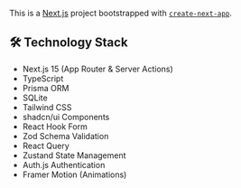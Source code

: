 This is a [Next.js](https://nextjs.org) project bootstrapped with [`create-next-app`](https://nextjs.org/docs/app/api-reference/cli/create-next-app).

## 🛠️ Technology Stack
- Next.js 15 (App Router & Server Actions)
- TypeScript
- Prisma ORM
- SQLite
- Tailwind CSS
- shadcn/ui Components
- React Hook Form
- Zod Schema Validation
- React Query
- Zustand State Management
- Auth.js Authentication
- Framer Motion (Animations)
